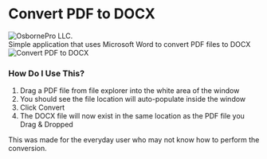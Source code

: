 # Convert PDF to DOCX
![OsbornePro LLC.](https://raw.githubusercontent.com/tobor88/OsbornePro-The-Blue-Team-PowerShell-Security-Package/master/WEF%20Application/WEF/WEF/wwwroot/images/Logo.png)<br>
Simple application that uses Microsoft Word to convert PDF files to DOCX <br>
![Convert PDF to DOCX](https://raw.githubusercontent.com/OsbornePro/Convert-PDF-to-DOCX/main/ConvertPDFtoDOCXimage.png)

### How Do I Use This?
1. Drag a PDF file from file explorer into the white area of the window
2. You should see the file location will auto-populate inside the window
3. Click Convert
4. The DOCX file will now exist in the same location as the PDF file you Drag & Dropped

This was made for the everyday user who may not know how to perform the conversion.
